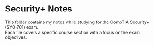 # Security+ Notes  

This folder contains my notes while studying for the CompTIA Security+ (SY0-701) exam.  
Each file covers a specific course section with a focus on the exam objectives.
